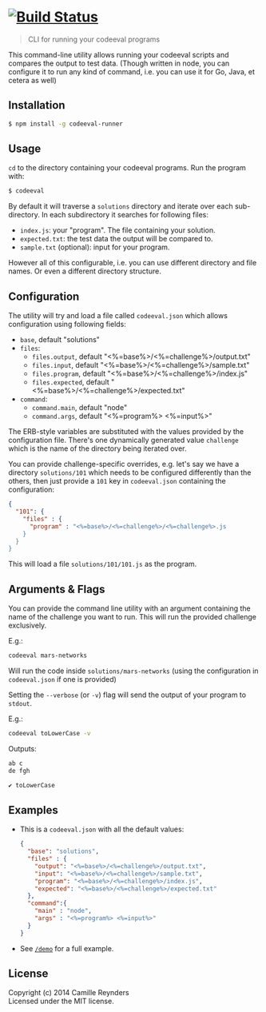 #  [![Build Status](https://secure.travis-ci.org/creynders/codeeval-runner.png?branch=master)](http://travis-ci.org/creynders/codeeval-runner)

> CLI for running your codeeval programs

This command-line utility allows running your codeeval scripts and compares the output to test data.
(Though written in node, you can configure it to run any kind of command, i.e. you can use it for Go, Java, et cetera as well)

## Installation

```sh
$ npm install -g codeeval-runner
```

## Usage

`cd` to the directory containing your codeeval programs. Run the program with:

```sh
$ codeeval
```

By default it will traverse a `solutions` directory and iterate over each sub-directory. In each subdirectory it searches for following files:

* `index.js`: your "program". The file containing your solution.
* `expected.txt`: the test data the output will be compared to.
* `sample.txt` (optional): input for your program.

However all of this configurable, i.e. you can use different directory and file names. Or even a different directory structure.

## Configuration

The utility will try and load a file called `codeeval.json` which allows configuration using following fields:

* `base`, default "solutions"
* `files`:
    * `files.output`, default "<%=base%>/<%=challenge%>/output.txt"
    * `files.input`, default "<%=base%>/<%=challenge%>/sample.txt"
    * `files.program`, default "<%=base%>/<%=challenge%>/index.js"
    * `files.expected`, default "<%=base%>/<%=challenge%>/expected.txt"
* `command`:
    * `command.main`, default "node"
    * `command.args`, default "<%=program%> <%=input%>"

The ERB-style variables are substituted with the values provided by the configuration file. 
There's one dynamically generated value `challenge` which is the name of the directory being iterated over.

You can provide challenge-specific overrides, e.g. let's say we have a directory `solutions/101` which needs to be configured differently than the others, then just provide a `101` key in `codeeval.json` containing the configuration:

```json
{
  "101": {
    "files" : {
      "program" : "<%=base%>/<%=challenge%>/<%=challenge%>.js
    }
  }
}
```

This will load a file `solutions/101/101.js` as the program.

## Arguments & Flags

You can provide the command line utility with an argument containing the name of the challenge you want to run. 
This will run the provided challenge exclusively.

E.g.:

```sh
codeeval mars-networks
```

Will run the code inside `solutions/mars-networks` (using the configuration in `codeeval.json` if one is provided)

Setting the `--verbose` (or `-v`) flag will send the output of your program to `stdout`.

E.g.:

```sh
codeeval toLowerCase -v
```

Outputs:

```sh
ab c
de fgh

✔ toLowerCase
```

## Examples

* This is a `codeeval.json` with all the default values:
  
  ```json
  {
    "base": "solutions",
    "files" : {
      "output": "<%=base%>/<%=challenge%>/output.txt",
      "input": "<%=base%>/<%=challenge%>/sample.txt",
      "program": "<%=base%>/<%=challenge%>/index.js",
      "expected": "<%=base%>/<%=challenge%>/expected.txt"
    },
    "command":{
      "main" : "node",
      "args" : "<%=program%> <%=input%>"
    }
  }
  ```

* See [`/demo`](demo) for a full example.

## License

Copyright (c) 2014 Camille Reynders  
Licensed under the MIT license.
